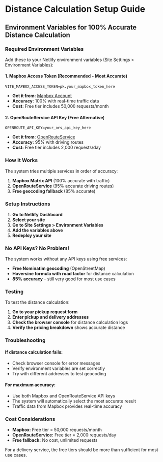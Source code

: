 # Distance Calculation Setup Guide

## Environment Variables for 100% Accurate Distance Calculation

### Required Environment Variables

Add these to your Netlify environment variables (Site Settings > Environment Variables):

#### 1. Mapbox Access Token (Recommended - Most Accurate)
```
VITE_MAPBOX_ACCESS_TOKEN=pk.your_mapbox_token_here
```
- **Get it from:** [Mapbox Account](https://account.mapbox.com/access-tokens/)
- **Accuracy:** 100% with real-time traffic data
- **Cost:** Free tier includes 50,000 requests/month

#### 2. OpenRouteService API Key (Free Alternative)
```
OPENROUTE_API_KEY=your_ors_api_key_here
```
- **Get it from:** [OpenRouteService](https://openrouteservice.org/dev/#/signup)
- **Accuracy:** 95% with driving routes
- **Cost:** Free tier includes 2,000 requests/day

### How It Works

The system tries multiple services in order of accuracy:

1. **Mapbox Matrix API** (100% accurate with traffic)
2. **OpenRouteService** (95% accurate driving routes)  
3. **Free geocoding fallback** (85% accurate)

### Setup Instructions

1. **Go to Netlify Dashboard**
2. **Select your site**
3. **Go to Site Settings > Environment Variables**
4. **Add the variables above**
5. **Redeploy your site**

### No API Keys? No Problem!

The system works without any API keys using free services:
- **Free Nominatim geocoding** (OpenStreetMap)
- **Haversine formula with road factor** for distance calculation
- **85% accuracy** - still very good for most use cases

### Testing

To test the distance calculation:
1. **Go to your pickup request form**
2. **Enter pickup and delivery addresses**
3. **Check the browser console** for distance calculation logs
4. **Verify the pricing breakdown** shows accurate distance

### Troubleshooting

#### If distance calculation fails:
- Check browser console for error messages
- Verify environment variables are set correctly
- Try with different addresses to test geocoding

#### For maximum accuracy:
- Use both Mapbox and OpenRouteService API keys
- The system will automatically select the most accurate result
- Traffic data from Mapbox provides real-time accuracy

### Cost Considerations

- **Mapbox:** Free tier = 50,000 requests/month
- **OpenRouteService:** Free tier = 2,000 requests/day  
- **Free fallback:** No cost, unlimited requests

For a delivery service, the free tiers should be more than sufficient for most use cases.
